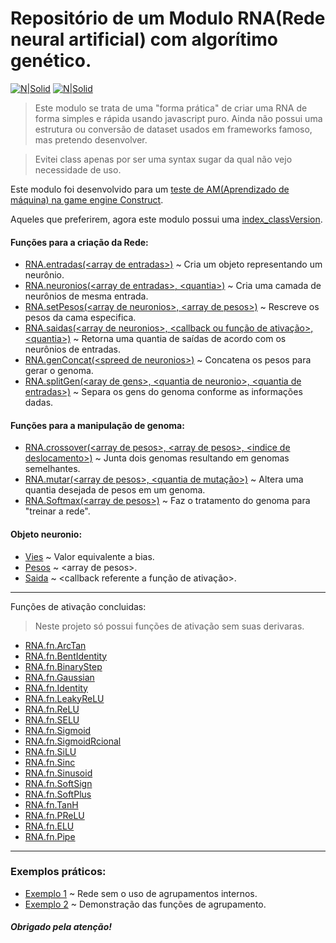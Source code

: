 # Repositório de um Modulo RNA(Rede neural artificial) com algorítimo genético.

[![N|Solid](https://cdn.discordapp.com/attachments/631607183301148672/724397007170568313/paypal.png)](https://www.paypal.com/cgi-bin/webscr?cmd=_donations&business=fabinhoec2210@gmail.com&item_name=F%C3%A1bio&currency_code=BRL)  [![N|Solid](https://cdn.discordapp.com/attachments/631607183301148672/724397005543178270/picpay.png)](https://app.picpay.com/user/smuu)

> Este modulo se trata de uma "forma prática" de criar uma RNA de forma simples e rápida usando javascript puro.
> Ainda não possui uma estrutura ou conversão de dataset usados em frameworks famoso, mas pretendo desenvolver.

> Evitei class apenas por ser uma syntax sugar da qual não vejo necessidade de uso.

Este modulo foi desenvolvido para um [teste de AM(Aprendizado de máquina) na game engine Construct](https://www.facebook.com/watch/?v=889808384919613).

Aqueles que preferirem, agora este modulo possui uma [index_classVersion](/RNA/index_classVersion.js).

#### Funções para a criação da Rede:
- [RNA.entradas(\<array de entradas>)](/RNA/index.js#L45) ~ Cria um objeto representando um neurônio.
- [RNA.neuronios(\<array de entradas>, \<quantia\>)](/RNA/index.js#L79) ~ Cria uma camada de neurônios de mesma entrada.
- [RNA.setPesos(\<array de neuronios>, \<array de pesos>)](/RNA/index.js#L84) ~ Rescreve os pesos da cama especifica.
- [RNA.saidas(\<array de neuronios>, \<callback ou função de ativação>, \<quantia\>)](/RNA/index.js#L80) ~ Retorna uma quantia de saídas de acordo com os neurônios de entradas.
- [RNA.genConcat(\<spreed de neuronios>)](/RNA/index.js#L87) ~ Concatena os pesos para gerar o genoma.
- [RNA.splitGen(\<aray de gens\>, \<quantia de neuronio\>, \<quantia de entradas\>)](/RNA/index.js#L93) ~ Separa os gens do genoma conforme as informações dadas.


#### Funções para a manipulação de genoma:
- [RNA.crossover(\<array de pesos>, \<array de pesos>, \<indice de deslocamento\>)](/RNA/index.js#L74) ~ Junta dois genomas resultando em genomas semelhantes.
- [RNA.mutar(\<array de pesos>, \<quantia de mutação\>)](/RNA/index.js#L65) ~ Altera uma quantia desejada de pesos em um genoma.
- [RNA.Softmax(\<array de pesos>)](/RNA/index.js#L40) ~ Faz o tratamento do genoma para "treinar a rede".


#### Objeto neuronio:
- [Vies](/RNA/index.js#L49) ~ Valor equivalente a bias.
- [Pesos](/RNA/index.js#L53) ~ \<array de pesos>.
- [Saida](/RNA/index.js#L57) ~ \<callback referente a função de ativação>.

---

Funções de ativação concluidas:
> Neste projeto só possui funções de ativação sem suas derivaras.
- [RNA.fn.ArcTan](/RNA/index.js#L2)
- [RNA.fn.BentIdentity](/RNA/index.js#L3)
- [RNA.fn.BinaryStep](/RNA/index.js#L4)
- [RNA.fn.Gaussian](/RNA/index.js#L5)
- [RNA.fn.Identity](/RNA/index.js#L6)
- [RNA.fn.LeakyReLU](/RNA/index.js#L7)
- [RNA.fn.ReLU](/RNA/index.js#L8)
- [RNA.fn.SELU](/RNA/index.js#L9)
- [RNA.fn.Sigmoid](/RNA/index.js#L10)
- [RNA.fn.SigmoidRcional](/RNA/index.js#L11)
- [RNA.fn.SiLU](/RNA/index.js#L12)
- [RNA.fn.Sinc](/RNA/index.js#L13)
- [RNA.fn.Sinusoid](/RNA/index.js#L14)
- [RNA.fn.SoftSign](/RNA/index.js#L15)
- [RNA.fn.SoftPlus](/RNA/index.js#L16)
- [RNA.fn.TanH](/RNA/index.js#L17)
- [RNA.fn.PReLU](/RNA/index.js#L18)
- [RNA.fn.ELU](/RNA/index.js#L19)
- [RNA.fn.Pipe](/RNA/index.js#L20)

---
### Exemplos práticos:
- [Exemplo 1](/exemplo-1.js) ~ Rede sem o uso de agrupamentos internos.
- [Exemplo 2](/exemplo-2.js) ~ Demonstração das funções de agrupamento.


##### Obrigado pela atenção!
